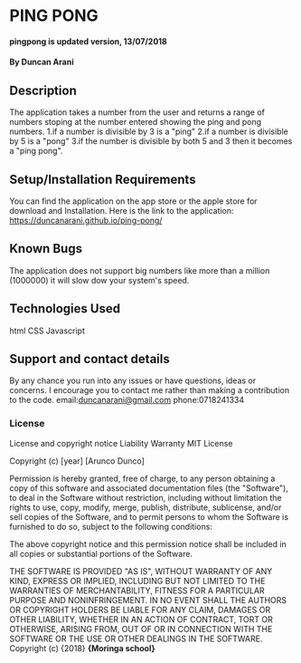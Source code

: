 # PING PONG
#### pingpong is updated version, 13/07/2018
#### By **Duncan Arani**
## Description
The application takes a number from the user and returns a range of numbers stoping at the number entered showing the ping and pong numbers.
1.if a number is divisible by 3 is a "ping"
2.if a number is divisible by 5 is a "pong"
3.if the number is divisible by both 5 and 3 then it becomes a "ping pong".
## Setup/Installation Requirements
You can find the application on the app store or the apple store for download and Installation.
Here is the link to the application: https://duncanarani.github.io/ping-pong/

## Known Bugs
The application does not support big numbers like more than a million (1000000) it will slow dow your system's speed.
## Technologies Used
html
CSS
Javascript
## Support and contact details
By any chance you run into any issues or have questions, ideas or concerns.   I encourage you to contact me rather than making a contribution to the code.
email:duncanarani@gmail.com
phone:0718241334
### License

License and copyright notice
Liability
Warranty
MIT License

Copyright (c) [year] [Arunco Dunco]

Permission is hereby granted, free of charge, to any person obtaining a copy
of this software and associated documentation files (the "Software"), to deal
in the Software without restriction, including without limitation the rights
to use, copy, modify, merge, publish, distribute, sublicense, and/or sell
copies of the Software, and to permit persons to whom the Software is
furnished to do so, subject to the following conditions:

The above copyright notice and this permission notice shall be included in all
copies or substantial portions of the Software.

THE SOFTWARE IS PROVIDED "AS IS", WITHOUT WARRANTY OF ANY KIND, EXPRESS OR
IMPLIED, INCLUDING BUT NOT LIMITED TO THE WARRANTIES OF MERCHANTABILITY,
FITNESS FOR A PARTICULAR PURPOSE AND NONINFRINGEMENT. IN NO EVENT SHALL THE
AUTHORS OR COPYRIGHT HOLDERS BE LIABLE FOR ANY CLAIM, DAMAGES OR OTHER
LIABILITY, WHETHER IN AN ACTION OF CONTRACT, TORT OR OTHERWISE, ARISING FROM,
OUT OF OR IN CONNECTION WITH THE SOFTWARE OR THE USE OR OTHER DEALINGS IN THE
SOFTWARE.
Copyright (c) {2018} **{Moringa school}**

